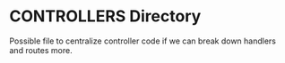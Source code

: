 # CONTROLLERS Directory

Possible file to centralize controller code if we can break down handlers and routes more.

